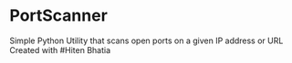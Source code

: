 # PortScanner
Simple Python Utility that scans open ports on a given IP address or URL
Created with #Hiten Bhatia
